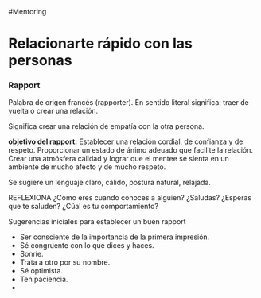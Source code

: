 #Mentoring 
# Relacionarte rápido con las personas

### Rapport
Palabra de origen francés (rapporter). En sentido literal significa: traer de vuelta o crear una relación.

Significa crear una relación de empatía con la otra persona.

**objetivo del rapport:** Establecer una relación cordial, de confianza y de respeto. Proporcionar un estado de ánimo adeuado que facilite la relación. Crear una atmósfera cálidad y lograr que el mentee se sienta en un ambiente de mucho afecto y de mucho respeto.

Se sugiere un lenguaje claro, cálido, postura natural, relajada.

REFLEXIONA
¿Cómo eres cuando conoces a alguien?
¿Saludas?
¿Esperas que te saluden?
¿Cúal es tu comportamiento?

Sugerencias iniciales para establecer un buen rapport

- Ser consciente de la importancia de la primera impresión. 
- Sé congruente con lo que dices y haces.
- Sonríe.
- Trata a otro por su nombre.
- Sé optimista.
- Ten paciencia.
- 